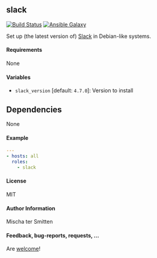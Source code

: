## slack

[![Build Status](https://travis-ci.org/Oefenweb/ansible-slack.svg?branch=master)](https://travis-ci.org/Oefenweb/ansible-slack)
[![Ansible Galaxy](http://img.shields.io/badge/ansible--galaxy-slack-blue.svg)](https://galaxy.ansible.com/Oefenweb/slack)

Set up (the latest version of) [Slack](https://slack.com/downloads/linux) in Debian-like systems.

#### Requirements

None

#### Variables

* `slack_version` [default: `4.7.0`]: Version to install

## Dependencies

None

#### Example

```yaml
---
- hosts: all
  roles:
    - slack
```

#### License

MIT

#### Author Information

Mischa ter Smitten

#### Feedback, bug-reports, requests, ...

Are [welcome](https://github.com/Oefenweb/ansible-slack/issues)!
